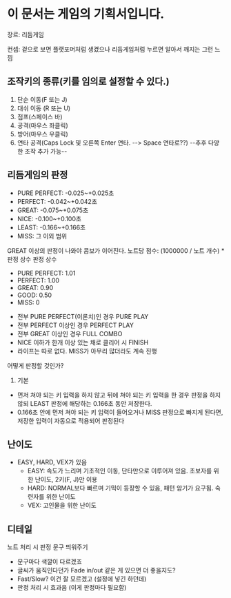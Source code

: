 이 문서는 게임의 기획서입니다.
=============================

장르: 리듬게임

컨셉: 겉으로 보면 플랫포머처럼 생겼으나 리듬게임처럼 누르면 알아서 깨지는 그런 느낌

## 조작키의 종류(키를 임의로 설정할 수 있다.)

1. 단순 이동(F 또는 J)
2. 대쉬 이동 (R 또는 U)
3. 점프(스페이스 바)
4. 공격(마우스 좌클릭)
5. 방어(마우스 우클릭)
6. 연타 공격(Caps Lock 및 오른쪽 Enter 연타. --> Space 연타로??)
--추후 다양한 조작 추가 가능--

## 리듬게임의 판정
* PURE PERFECT: -0.025~+0.025초 
* PERFECT: -0.042~+0.042초 
* GREAT:  -0.075~+0.075초
* NICE: -0.100~+0.100초
* LEAST: -0.166~+0.166초
* MISS: 그 이외 범위

GREAT 이상의 판정이 나와야 콤보가 이어진다.
노트당 점수: (1000000 / 노트 개수) * 판정 상수
판정 상수
- PURE PERFECT: 1.01
- PERFECT: 1.00
- GREAT: 0.90
- GOOD: 0.50
- MISS: 0

* 전부 PURE PERFECT(이론치)인 경우 PURE PLAY
* 전부 PERFECT 이상인 경우 PERFECT PLAY
* 전부 GREAT 이상인 경우 FULL COMBO
* NICE 이하가 한개 이상 있는 채로 클리어 시 FINISH
* 라이프는 따로 없다. MISS가 아무리 많더라도 계속 진행

어떻게 판정할 것인가?
1. 기본
  * 먼저 쳐야 되는 키 입력을 하지 않고 뒤에 쳐야 되는 키 입력을 한 경우 판정을 하지 않되 LEAST 판정에 해당하는 0.166초 동안 저장한다. 
  * 0.166초 안에 먼저 쳐야 되는 키 입력이 들어오거나 MISS 판정으로 빠지게 된다면, 저장한 입력이 자동으로 적용되어 판정된다

## 난이도

* EASY, HARD, VEX가 있음
  * EASY: 속도가 느리며 기초적인 이동, 단타만으로 이루어져 있음. 초보자를 위한 난이도, 2키(F, J)만 이용
  * HARD: NORMAL보다 빠르며 기믹이 등장할 수 있음, 패턴 암기가 요구됨. 숙련자를 위한 난이도
  * VEX: 고인물을 위한 난이도
  
## 디테일
노트 처리 시 판정 문구 띄워주기
- 문구마다 색깔이 다르겠죠
- 글씨가 움직인다던가 Fade in/out 같은 게 있으면 더 좋을지도?
- Fast/Slow? 이건 잘 모르겠고 (설정에 넣긴 하던데)
- 판정 처리 시 효과음 (이게 판정마다 필요함)


